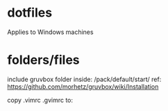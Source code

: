 # dotfiles

Applies to Windows machines

# folders/files

include gruvbox folder inside:
<vim dir>/pack/default/start/
ref: https://github.com/morhetz/gruvbox/wiki/Installation

copy .vimrc .gvimrc to:
<vim dir>
